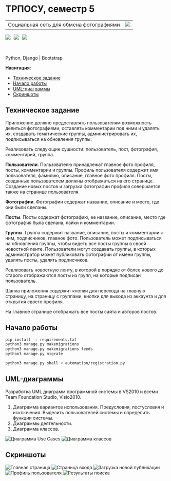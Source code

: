 # ТРПОСУ, семестр 5

<table cellpadding="0">
    <tr style="padding: 0">
        <td valign="top">Социальная сеть для обмена фотографиями</td>
        <td valign="top"><img src="assets/images/logo.png" style="object-fit: cover; max-height: 50px;"></td>
    </tr>
</table>

<div style="display: flex; height: 50px">
    <img src="assets/images/python.png" style="object-fit: cover; padding-right: 10px;">
    <img src="assets/images/django.svg" style="object-fit: cover; padding-right: 10px;">
    <img src="assets/images/bootstrap.png" style="object-fit: cover">
</div>

Python, Django | Bootstrap

**Навигация**:
- [Техническое задание](#техническое-задание)
- [Начало работы](#начало-работы)
- [UML-диаграммы](#uml-диаграммы)
- [Скриншоты](#скриншоты)

## Техническое задание

Приложение должно предоставлять пользователям возможность делиться фотографиями, оставлять комментарии под ними и удалять их, создавать тематические группы, администрировать их, подписываться на обновления группы.

Реализовать следующие сущности: пользователь, пост, фотография, комментарий, группа.

**Пользователи**. Пользователю принадлежат главное фото профиля, посты, комментарии и группы. Профиль пользователя содержит имя пользователя, фамилию, описание, главное фото профиля. Посты, созданные пользователем должны отображаться на его странице. Создание новых постов и загрузка фотографии профиля совершается также на странице пользователя.

**Фотографии**. Фотографии содержат название, описание и место, где они были сделаны.

**Посты**. Посты содержат фотографию, ее название, описание, место где фотография была сделана, лайки и комментарии.

**Группы**. Группа содержит название, описание, посты и комментарии к ним, подписчиков, главное фото. Пользователь может подписываться на обновления группы, чтобы видеть все посты группы в своей новостной ленте. Пользователи могут создавать группы, в которых администратор может публиковать фотографии от имени группы, удалять посты, удалять подписчиков.

Реализовать новостную ленту, в которой в порядке от более нового до старого отображаются посты из групп, на которые подписан пользователь.

Шапка приложения содержит кнопки для перехода на главную страницу, на страницу с группами, кнопки для выхода из аккаунта и для открытия своего профиля.

На главное странице отображать все посты сайта и авторов постов.

## Начало работы

```bash
pip install -r requirements.txt
python3 manage.py makemigrations
python3 manage.py makemigrations feeds
python3 manage.py migrate

python3 manage.py shell < automation/registration.py
```

## UML-диаграммы

Разработка UML диаграмм программной системы в VS2010 и всеми Team Foundation Studio, Visio2010.

1. Диаграмма вариантов использования. Предусловия, постусловия и исключения. Выделить пользователей системы и определить функции системы.
2. Диаграммы деятельности.
3. Диаграмма классов.

![Диаграмма Use Cases](assets/images/diagram-use-cases.png)
![Диаграмма классов](assets/images/diagram-classes.png)

## Скриншоты

![Главная страница](assets/images/index-example.png)
![Страница входа](assets/images/login-example.png)
![Загрузка новой публикации](assets/images/post-example.png)
![Профиль пользователя](assets/images/profile-example.png)
![Результаты поиска](assets/images/search-example.png)
